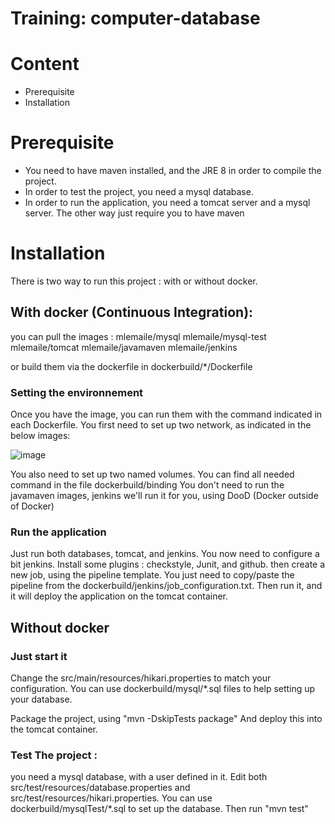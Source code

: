 Training: computer-database
===========================

# Content
- Prerequisite
- Installation

# Prerequisite
- You need to have maven installed, and the JRE 8 in order to compile the project.
- In order to test the project, you need a mysql database.
- In order to run the application, you need a tomcat server and a mysql server.
The other way just require you to have maven

# Installation

There is two way to run this project : with or without docker.

## With docker (Continuous Integration):

you can pull the images :
mlemaile/mysql
mlemaile/mysql-test
mlemaile/tomcat
mlemaile/javamaven
mlemaile/jenkins

or build them via the dockerfile in dockerbuild/*/Dockerfile

### Setting the environnement

Once you have the image, you can run them with the command indicated in each Dockerfile. You first need to set up two network, as indicated in the below images:

![image](http://s32.postimg.org/iio0ls66t/Continuous_delivery.png)

You also need to set up two named volumes.
You can find all needed command in the file dockerbuild/binding 
You don't need to run the javamaven images, jenkins we'll run it for you, using DooD (Docker outside of Docker)

### Run the application

Just run both databases, tomcat, and jenkins. You now need to configure a bit jenkins.
Install some plugins : checkstyle, Junit, and github.
then create a new job, using the pipeline template. You just need to copy/paste the pipeline from the dockerbuild/jenkins/job_configuration.txt. Then run it, and it will deploy the application on the tomcat container.


## Without docker

### Just start it

Change the src/main/resources/hikari.properties to match your configuration.
You can use dockerbuild/mysql/*.sql files to help setting up your database.

Package the project, using "mvn -DskipTests package"
And deploy this into the tomcat container.

### Test The project :

you need a mysql database, with a user defined in it. Edit both src/test/resources/database.properties and src/test/resources/hikari.properties. You can use dockerbuild/mysqlTest/*.sql to set up the database.
Then run "mvn test"
